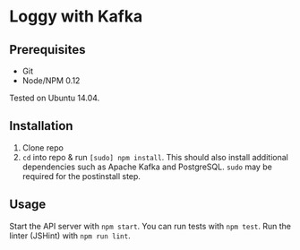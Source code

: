 # Loggy with Kafka

## Prerequisites
* Git
* Node/NPM 0.12

Tested on Ubuntu 14.04.

## Installation

1) Clone repo
2) `cd` into repo & run `[sudo] npm install`. This should also install additional dependencies such as Apache Kafka and PostgreSQL. `sudo` may be required for the postinstall step.

## Usage

Start the API server with `npm start`.
You can run tests with `npm test`.
Run the linter (JSHint) with `npm run lint`.


